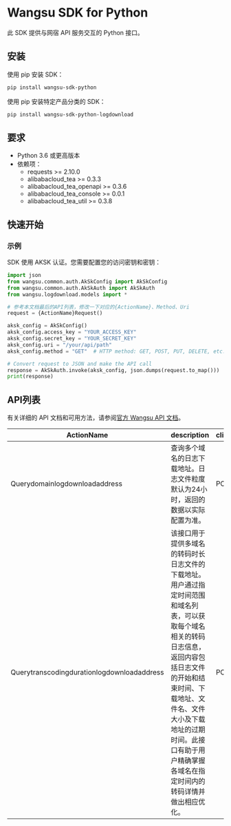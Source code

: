 # Wangsu SDK for Python

此 SDK 提供与网宿 API 服务交互的 Python 接口。

## 安装

使用 pip 安装 SDK：

```bash
pip install wangsu-sdk-python
```
使用 pip 安装特定产品分类的 SDK：

```bash
pip install wangsu-sdk-python-logdownload
```


## 要求

- Python 3.6 或更高版本
- 依赖项：
  - requests >= 2.10.0
  - alibabacloud_tea >= 0.3.3
  - alibabacloud_tea_openapi >= 0.3.6
  - alibabacloud_tea_console >= 0.0.1
  - alibabacloud_tea_util >= 0.3.8

## 快速开始

### 示例

SDK 使用 AKSK 认证。您需要配置您的访问密钥和密钥：

```python
import json
from wangsu.common.auth.AkSkConfig import AkSkConfig
from wangsu.common.auth.AkSkAuth import AkSkAuth
from wangsu.logdownload.models import *

# 参考本文档最后的API列表，修改一下对应的{ActionName}、Method、Uri
request = {ActionName}Request()

aksk_config = AkSkConfig()
aksk_config.access_key = "YOUR_ACCESS_KEY"
aksk_config.secret_key = "YOUR_SECRET_KEY"
aksk_config.uri = "/your/api/path"
aksk_config.method = "GET"  # HTTP method: GET, POST, PUT, DELETE, etc.

# Convert request to JSON and make the API call
response = AkSkAuth.invoke(aksk_config, json.dumps(request.to_map()))
print(response)

```


## API列表
有关详细的 API 文档和可用方法，请参阅[官方 Wangsu API 文档](https://www.wangsu.com/document/api-doc/Overview?productType=all)。

| ActionName | description | client_methods | uri |
| --- | --- | --- | --- |
| Querydomainlogdownloadaddress | 查询多个域名的日志下载地址。日志文件粒度默认为24小时，返回的数据以实际配置为准。 | POST | /api/report/log/downloadLink |
| Querytranscodingdurationlogdownloadaddress | 该接口用于提供多域名的转码时长日志文件的下载地址。用户通过指定时间范围和域名列表，可以获取每个域名相关的转码日志信息，返回内容包括日志文件的开始和结束时间、下载地址、文件名、文件大小及下载地址的过期时间。此接口有助于用户精确掌握各域名在指定时间内的转码详情并做出相应优化。 | POST | /api/report/log/download-file/transcoding |